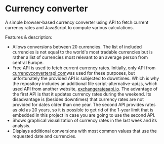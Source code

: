 # Currency converter
 A simple browser-based currency converter using API to fetch current currency rates and JavaScript to compute various calculations.
 
 Features & description:
 - Allows conversions between 20 currencies. The list of included currencies is not equal to the world's most tradable currencies but is rather a list of currencies most relevant to an average person from central Europe.
 - Free API is used to fetch current currency rates. Initially, only API from [currencyconverterapi.com](https://www.currencyconverterapi.com/)was used for these purposes, but unfortunately the provided API is subjected to downtimes. Which is why the repository includes an additional file script-alternative-api.js, which used API from another website, [exchangeratesapi.io](https://www.exchangeratesapi.io/). The advantage of the first API is that it updates currency rates during the weekend. Its disadvantage is (besides downtimes) that currency rates are not provided for dates older than one year. The second API provides rates as old as 20 years, so it is possible to get rid of the 1-year limit that is embedded in this project in case you are going to use the second API.
 - Shows graphical visualization of currency rates in the last week and its analysis.
 - Displays additional conversions with most common values that use the requested date and currencies.
